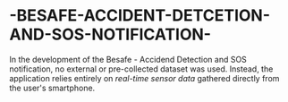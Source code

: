 # -BESAFE-ACCIDENT-DETCETION-AND-SOS-NOTIFICATION-
In the development of the Besafe - Accidend Detection and SOS notification, no external or pre-collected dataset was used. Instead, the application relies entirely on *real-time sensor data* gathered directly from the user's smartphone. 
